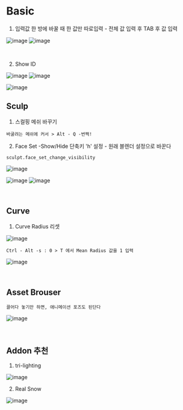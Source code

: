 Basic
======

1. 입력값 한 방에 바꿀 때 한 값만 따로입력 - 전체 값 입력 후 TAB 후 값 입력

![image](https://user-images.githubusercontent.com/30430227/143843704-774493bb-d855-4411-9a40-3478f3fc5e19.png)
![image](https://user-images.githubusercontent.com/30430227/143843850-924c2d31-244c-4dc2-bf50-eb1cc5337181.png)

<br>

2. Show ID

![image](https://user-images.githubusercontent.com/30430227/144799109-a3246372-7118-40db-b7c2-1a77d9dc2e55.png)
![image](https://user-images.githubusercontent.com/30430227/144799197-936e18b7-99cd-4e03-b738-f672cb13690c.png)

![image](https://user-images.githubusercontent.com/30430227/144799151-10c2783f-fe13-4436-87fa-619bcba386e4.png)


Sculp
-------

1. 스컬핑 메쉬 바꾸기

`바굴려는 메쉬에 커서 > Alt - Q -번쩍!`

2. Face Set -Show/Hide 단축키 'h' 설정 - 원래 블렌더 설정으로 바꾼다

`sculpt.face_set_change_visibility`

![image](https://user-images.githubusercontent.com/30430227/143410304-ace387e8-ec47-46ea-b660-1e448f5b465d.png)

![image](https://user-images.githubusercontent.com/30430227/143422468-e1cf50a6-06f7-435d-a583-686fc1506057.png)
![image](https://user-images.githubusercontent.com/30430227/143422493-d222eb93-f7f4-4e06-a35c-94e205f5a203.png)



<br>

Curve 
---------

1. Curve Radius 리셋

![image](https://user-images.githubusercontent.com/30430227/142765771-4586339d-4bcd-46c7-984a-8d0b2bc3f6df.png)

`Ctrl - Alt -s : 0 > T 에서 Mean Radius 값을 1 입력`

![image](https://user-images.githubusercontent.com/30430227/142765859-8a211177-a517-4373-9e2e-65460432db91.png)

<br>

Asset Brouser 
--------------

`끌어다 놓기만 하면, 애니메이션 포즈도 된단다`

![image](https://user-images.githubusercontent.com/30430227/143679278-50e4df69-b0a5-4c0e-adbb-4cd5a47a9cb2.png)

<br>

Addon 추천
------------

1. tri-lighting

![image](https://user-images.githubusercontent.com/30430227/143679350-dd56bc35-d1c0-4625-8dc0-625d5b71fef0.png)

2. Real Snow 

![image](https://user-images.githubusercontent.com/30430227/143679718-2d22cc79-f7bf-457e-a554-c799750e8a07.png)


